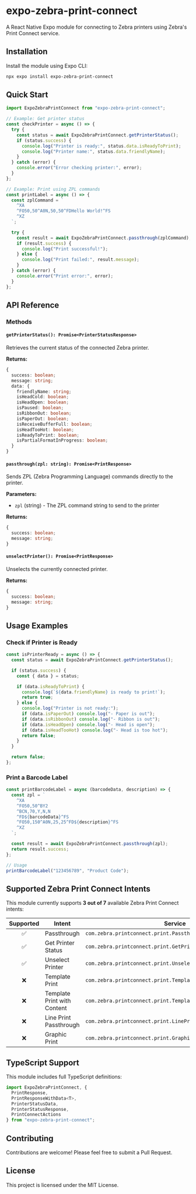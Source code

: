 # expo-zebra-print-connect

A React Native Expo module for connecting to Zebra printers using Zebra's Print Connect service.

## Installation

Install the module using Expo CLI:

```bash
npx expo install expo-zebra-print-connect
```

## Quick Start

```javascript
import ExpoZebraPrintConnect from "expo-zebra-print-connect";

// Example: Get printer status
const checkPrinter = async () => {
  try {
    const status = await ExpoZebraPrintConnect.getPrinterStatus();
    if (status.success) {
      console.log("Printer is ready:", status.data.isReadyToPrint);
      console.log("Printer name:", status.data.friendlyName);
    }
  } catch (error) {
    console.error("Error checking printer:", error);
  }
};

// Example: Print using ZPL commands
const printLabel = async () => {
  const zplCommand = `
    ^XA
    ^FO50,50^A0N,50,50^FDHello World!^FS
    ^XZ
  `;

  try {
    const result = await ExpoZebraPrintConnect.passthrough(zplCommand);
    if (result.success) {
      console.log("Print successful!");
    } else {
      console.log("Print failed:", result.message);
    }
  } catch (error) {
    console.error("Print error:", error);
  }
};
```

## API Reference

### Methods

#### `getPrinterStatus(): Promise<PrinterStatusResponse>`

Retrieves the current status of the connected Zebra printer.

**Returns:**

```typescript
{
  success: boolean;
  message: string;
  data: {
    friendlyName: string;
    isHeadCold: boolean;
    isHeadOpen: boolean;
    isPaused: boolean;
    isRibbonOut: boolean;
    isPaperOut: boolean;
    isReceiveBufferFull: boolean;
    isHeadTooHot: boolean;
    isReadyToPrint: boolean;
    isPartialFormatInProgress: boolean;
  }
}
```

#### `passthrough(zpl: string): Promise<PrintResponse>`

Sends ZPL (Zebra Programming Language) commands directly to the printer.

**Parameters:**

- `zpl` (string) - The ZPL command string to send to the printer

**Returns:**

```typescript
{
  success: boolean;
  message: string;
}
```

#### `unselectPrinter(): Promise<PrintResponse>`

Unselects the currently connected printer.

**Returns:**

```typescript
{
  success: boolean;
  message: string;
}
```

## Usage Examples

### Check if Printer is Ready

```javascript
const isPrinterReady = async () => {
  const status = await ExpoZebraPrintConnect.getPrinterStatus();

  if (status.success) {
    const { data } = status;

    if (data.isReadyToPrint) {
      console.log(`${data.friendlyName} is ready to print!`);
      return true;
    } else {
      console.log("Printer is not ready:");
      if (data.isPaperOut) console.log("- Paper is out");
      if (data.isRibbonOut) console.log("- Ribbon is out");
      if (data.isHeadOpen) console.log("- Head is open");
      if (data.isHeadTooHot) console.log("- Head is too hot");
      return false;
    }
  }

  return false;
};
```

### Print a Barcode Label

```javascript
const printBarcodeLabel = async (barcodeData, description) => {
  const zpl = `
    ^XA
    ^FO50,50^BY2
    ^BCN,70,Y,N,N
    ^FD${barcodeData}^FS
    ^FO50,150^A0N,25,25^FD${description}^FS
    ^XZ
  `;

  const result = await ExpoZebraPrintConnect.passthrough(zpl);
  return result.success;
};

// Usage
printBarcodeLabel("123456789", "Product Code");
```

## Supported Zebra Print Connect Intents

This module currently supports **3 out of 7** available Zebra Print Connect intents:

| Supported | Intent                      | Service                                                        |
| :-------: | --------------------------- | -------------------------------------------------------------- |
|    ✅     | Passthrough                 | `com.zebra.printconnect.print.PassthroughService`              |
|    ✅     | Get Printer Status          | `com.zebra.printconnect.print.GetPrinterStatusService`         |
|    ✅     | Unselect Printer            | `com.zebra.printconnect.print.UnselectPrinterService`          |
|    ❌     | Template Print              | `com.zebra.printconnect.print.TemplatePrintService`            |
|    ❌     | Template Print with Content | `com.zebra.printconnect.print.TemplatePrintWithContentService` |
|    ❌     | Line Print Passthrough      | `com.zebra.printconnect.print.LinePrintPassthroughService`     |
|    ❌     | Graphic Print               | `com.zebra.printconnect.print.GraphicPrintService`             |

## TypeScript Support

This module includes full TypeScript definitions:

```typescript
import ExpoZebraPrintConnect, {
  PrintResponse,
  PrintResponseWithData<T>,
  PrinterStatusData,
  PrinterStatusResponse,
  PrintConnectActions
} from "expo-zebra-print-connect";
```

## Contributing

Contributions are welcome! Please feel free to submit a Pull Request.

## License

This project is licensed under the MIT License.
